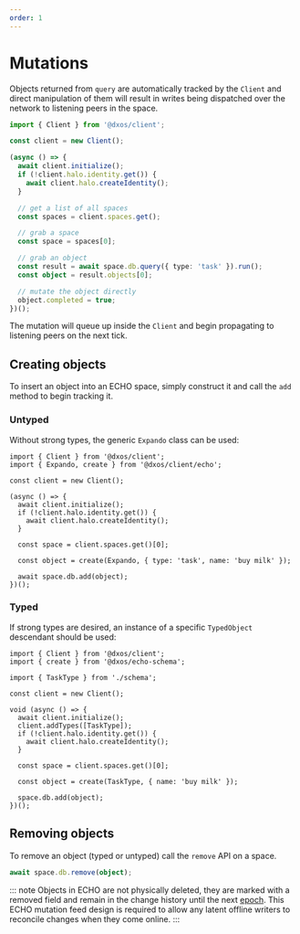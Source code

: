 ```yaml
---
order: 1
---
```


# Mutations

Objects returned from `query` are automatically tracked by the `Client` and direct manipulation of them will result in writes being dispatched over the network to listening peers in the space.

```ts file=./snippets/write-items.ts#L5-
import { Client } from '@dxos/client';

const client = new Client();

(async () => {
  await client.initialize();
  if (!client.halo.identity.get()) {
    await client.halo.createIdentity();
  }

  // get a list of all spaces
  const spaces = client.spaces.get();

  // grab a space
  const space = spaces[0];

  // grab an object
  const result = await space.db.query({ type: 'task' }).run();
  const object = result.objects[0];

  // mutate the object directly
  object.completed = true;
})();
```

The mutation will queue up inside the `Client` and begin propagating to listening peers on the next tick.

## Creating objects

To insert an object into an ECHO space, simply construct it and call the `add` method to begin tracking it.

### Untyped

Without strong types, the generic `Expando` class can be used:

```tsx file=./snippets/create-objects.ts#L5-
import { Client } from '@dxos/client';
import { Expando, create } from '@dxos/client/echo';

const client = new Client();

(async () => {
  await client.initialize();
  if (!client.halo.identity.get()) {
    await client.halo.createIdentity();
  }

  const space = client.spaces.get()[0];

  const object = create(Expando, { type: 'task', name: 'buy milk' });

  await space.db.add(object);
})();
```

### Typed

If strong types are desired, an instance of a specific `TypedObject` descendant should be used:

```tsx file=./snippets/create-objects-typed.ts#L5-
import { Client } from '@dxos/client';
import { create } from '@dxos/echo-schema';

import { TaskType } from './schema';

const client = new Client();

void (async () => {
  await client.initialize();
  client.addTypes([TaskType]);
  if (!client.halo.identity.get()) {
    await client.halo.createIdentity();
  }

  const space = client.spaces.get()[0];

  const object = create(TaskType, { name: 'buy milk' });

  space.db.add(object);
})();
```

## Removing objects

To remove an object (typed or untyped) call the `remove` API on a space.

```ts
await space.db.remove(object);
```

::: note
Objects in ECHO are not physically deleted, they are marked with a removed field and remain in the change history until the next [epoch](../../glossary.md#epoch). This ECHO mutation feed design is required to allow any latent offline writers to reconcile changes when they come online.
:::

